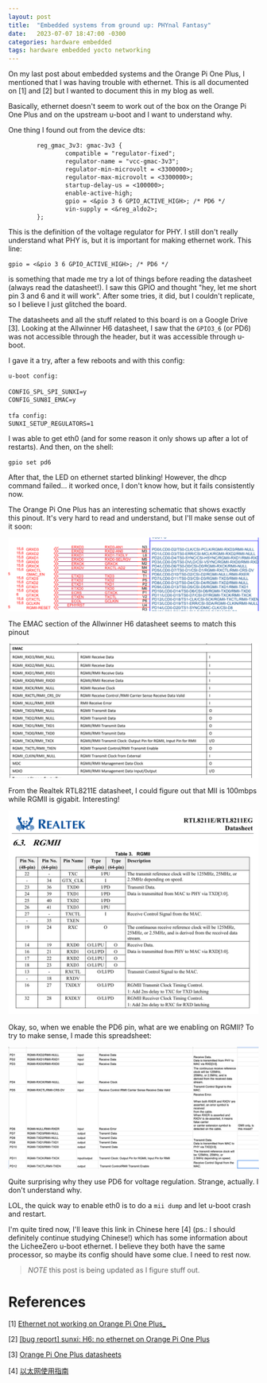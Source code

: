 ```yaml
---
layout: post
title:  "Embedded systems from ground up: PHYnal Fantasy"
date:   2023-07-07 18:47:00 -0300
categories: hardware embedded
tags: hardware embedded yocto networking
---
```


On my last post about embedded systems and the Orange Pi One Plus, I mentioned that I was having trouble with ethernet. This is all documented on [1] and [2] but I wanted to document this in my blog as well.  

Basically, ethernet doesn't seem to work out of the box on the Orange Pi One Plus and on the upstream u-boot and I want to understand why. 

One thing I found out from the device dts: 

```
        reg_gmac_3v3: gmac-3v3 {
                compatible = "regulator-fixed";
                regulator-name = "vcc-gmac-3v3";
                regulator-min-microvolt = <3300000>;
                regulator-max-microvolt = <3300000>;
                startup-delay-us = <100000>;
                enable-active-high;
                gpio = <&pio 3 6 GPIO_ACTIVE_HIGH>; /* PD6 */
                vin-supply = <&reg_aldo2>;
        };
```

This is the definition of the voltage regulator for PHY. I still don't really understand what PHY is, but it is important for making ethernet work. This line: 

```
gpio = <&pio 3 6 GPIO_ACTIVE_HIGH>; /* PD6 */
```

is something that made me try a lot of things before reading the datasheet (always read the datasheet!). I saw this GPIO and thought "hey, let me short pin 3 and 6 and it will work". After some tries, it did, but I couldn't replicate, 
so I believe I just glitched the board. 

The datasheets and all the stuff related to this board is on a Google Drive [3]. Looking at the Allwinner H6 datasheet, I saw that the `GPIO3_6` (or PD6) was not accessible through the header, but it was accessible through u-boot.

I gave it a try, after a few reboots and with this config: 

```
u-boot config:

CONFIG_SPL_SPI_SUNXI=y
CONFIG_SUN8I_EMAC=y

tfa config:
SUNXI_SETUP_REGULATORS=1
```

I was able to get eth0 (and for some reason it only shows up after a lot of restarts). And then, on the shell:

```
gpio set pd6
```

After that, the LED on ethernet started blinking! However, the dhcp command failed... it worked once, I don't know how, but it fails consistently now. 

The Orange Pi One Plus has an interesting schematic that shows exactly this pinout. It's very hard to read and understand, but I'll make sense out of it soon:

![Orange Pi RGMII schematics](/assets/img/opischematics.png)

The EMAC section of the Allwinner H6 datasheet seems to match this pinout

![Allwinner H6 Datasheet](/assets/img/allwinner.png)

From the Realtek RTL8211E datasheet, I could figure out that MII is 100mbps while RGMII is gigabit. Interesting!

![Realtek RTL8211E datasheet](/assets/img/realtek.png)

Okay, so, when we enable the PD6 pin, what are we enabling on RGMII? To try to make sense, I made this spreadsheet:

![PHY pins](/assets/img/phypins.png)

Quite surprising why they use PD6 for voltage regulation. Strange, actually. I don't understand why.

LOL, the quick way to enable eth0 is to do a `mii dump` and let u-boot crash and restart.

I'm quite tired now, I'll leave this link in Chinese here \[4] (ps.: I should definitely continue studying Chinese!) which has some information about the LicheeZero u-boot ethernet. I believe they both have the same processor, so maybe its config
should have some clue. I need to rest now.

> *_NOTE_* this post is being updated as I figure stuff out.

# References 

\[1] [Ethernet not working on Orange Pi One Plus_](https://github.com/linux-sunxi/meta-sunxi/issues/387)

\[2] [[bug report] sunxi: H6: no ethernet on Orange Pi One Plus](https://lore.kernel.org/u-boot/d0427cea18fad6e36537931962fa5070b084045e.camel@collabora.com/T/#t)

\[3] [Orange Pi One Plus datasheets](https://drive.google.com/drive/folders/1i_jeJRCf0Sr5p62RMo5xodUwTFXELpEi)

\[4] [以太网使用指南](https://licheezero.readthedocs.io/zh/latest/%E9%A9%B1%E5%8A%A8/Ethernet.html#id1)
